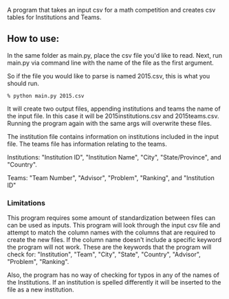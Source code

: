 A program that takes an input csv for a math competition and creates csv tables for Institutions and Teams. 
## How to use:

In the same folder as main.py, place the csv file you'd like to read. Next, run main.py via command line with the name of the file as the first argument.

So if the file you would like to parse is named 2015.csv, this is what you should run.

    % python main.py 2015.csv

It will create two output files, appending institutions and teams the name of the input file. In this case it will be 2015institutions.csv and 2015teams.csv. Running the program again with the same args will overwrite these files.

The institution file contains information on institutions included in the input file. The teams file has information relating to the teams.

Institutions: "Institution ID", "Institution Name", "City", "State/Province", and "Country".

Teams: "Team Number", "Advisor", "Problem", "Ranking", and "Institution ID"

### Limitations
This program requires some amount of standardization between files can can be used as inputs. This program will look through the input csv file and attempt to match the column names with the columns that are required to create the new files. If the column name doesn't include a specific keyword the program will not work. These are the keywords that the program will check for: "Institution", "Team", "City", "State", "Country", "Advisor", "Problem", "Ranking".

Also, the program has no way of checking for typos in any of the names of the Institutions. If an institution is spelled differently it will be inserted to the file as a new institution.